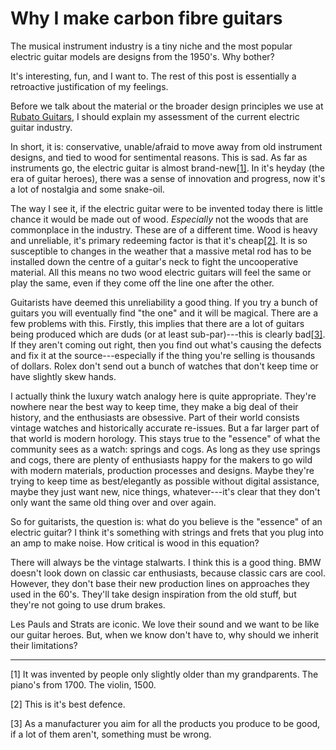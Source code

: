 <!--
---

title: Why I make carbon fibre guitars 
date: 2021-01-05
description: The musical instrument industry is incredibly niche and the most popular electric guitar models are designs from the 1950's. Why bother?

---
-->

# Why I make carbon fibre guitars

The musical instrument industry is a tiny niche and the most popular electric
guitar models are designs from the 1950's. Why bother?

It's interesting, fun, and I want to. The rest of this post is essentially a
retroactive justification of my feelings.

Before we talk about the material or the broader design principles we use at
<a href="https://www.rubato.guitars" class="text-blue-500 underline underline-offset-2 hover:underline-offset-4" target="_blank" >Rubato
Guitars</a>, I should explain my assessment of the current electric guitar
industry.

In short, it is: conservative, unable/afraid to move away from old instrument
designs, and tied to wood for sentimental reasons. This is sad. As far as
instruments go, the electric guitar is almost
brand-new<a href="#1" class="align-top text-xs text-stone-400">[1]</a>. In it's
heyday (the era of guitar heroes), there was a sense of innovation and progress,
now it's a lot of nostalgia and some snake-oil.

The way I see it, if the electric guitar were to be invented today there is
little chance it would be made out of wood. _Especially_ not the woods that are
commonplace in the industry. These are of a different time. Wood is heavy and
unreliable, it's primary redeeming factor is that it's
cheap<a href="#2" class="align-top text-xs text-stone-400">[2]</a>. It is so
susceptible to changes in the weather that a massive metal rod has to be
installed down the centre of a guitar's neck to fight the uncooperative
material. All this means no two wood electric guitars will feel the same or play
the same, even if they come off the line one after the other.

Guitarists have deemed this unreliability a good thing. If you try a bunch of
guitars you will eventually find "the one" and it will be magical. There are a
few problems with this. Firstly, this implies that there are a lot of guitars
being produced which are duds (or at least sub-par)---this is clearly
bad<a href="#3" class="align-top text-xs text-stone-400">[3]</a>. If they aren't
coming out right, then you find out what's causing the defects and fix it at the
source---especially if the thing you're selling is thousands of dollars. Rolex
don't send out a bunch of watches that don't keep time or have slightly skew
hands.

I actually think the luxury watch analogy here is quite appropriate. They're
nowhere near the best way to keep time, they make a big deal of their history,
and the enthusiasts are obsessive. Part of their world consists vintage watches
and historically accurate re-issues. But a far larger part of that world is
modern horology. This stays true to the "essence" of what the community sees as
a watch: springs and cogs. As long as they use springs and cogs, there are
plenty of enthusiasts happy for the makers to go wild with modern materials,
production processes and designs. Maybe they're trying to keep time as
best/elegantly as possible without digital assistance, maybe they just want new,
nice things, whatever---it's clear that they don't only want the same old thing
over and over again.

So for guitarists, the question is: what do you believe is the "essence" of an
electric guitar? I think it's something with strings and frets that you plug
into an amp to make noise. How critical is wood in this equation?

There will always be the vintage stalwarts. I think this is a good thing. BMW
doesn't look down on classic car enthusiasts, because classic cars are cool.
However, they don't base their new production lines on approaches they used in
the 60's. They'll take design inspiration from the old stuff, but they're not
going to use drum brakes.

Les Pauls and Strats are iconic. We love their sound and we want to be like our
guitar heroes. But, when we know don't have to, why should we inherit their
limitations?

---

<span id="1">[1]</span> It was invented by people only slightly older than my
grandparents. The piano's from 1700. The violin, 1500.

<span id="2">[2]</span> This is it's best defence.

<span id="3">[3]</span> As a manufacturer you aim for all the products you
produce to be good, if a lot of them aren't, something must be wrong.
